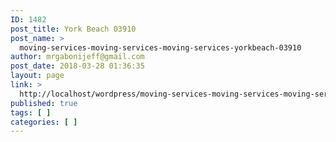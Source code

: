 ```yaml
---
ID: 1482
post_title: York Beach 03910
post_name: >
  moving-services-moving-services-moving-services-yorkbeach-03910
author: mrgabonijeff@gmail.com
post_date: 2018-03-28 01:36:35
layout: page
link: >
  http://localhost/wordpress/moving-services-moving-services-moving-services-yorkbeach-03910/
published: true
tags: [ ]
categories: [ ]
---
```

